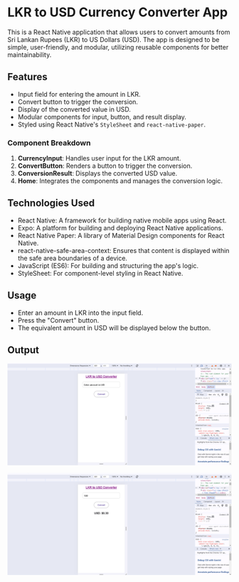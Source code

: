 # LKR to USD Currency Converter App

This is a React Native application that allows users to convert amounts from Sri Lankan Rupees (LKR) to US Dollars (USD). The app is designed to be simple, user-friendly, and modular, utilizing reusable components for better maintainability.

## Features
- Input field for entering the amount in LKR.
- Convert button to trigger the conversion.
- Display of the converted value in USD.
- Modular components for input, button, and result display.
- Styled using React Native's `StyleSheet` and `react-native-paper`.


### Component Breakdown
1. **CurrencyInput**: Handles user input for the LKR amount.
2. **ConvertButton**: Renders a button to trigger the conversion.
3. **ConversionResult**: Displays the converted USD value.
4. **Home**: Integrates the components and manages the conversion logic.

## Technologies Used

- React Native: A framework for building native mobile apps using React.
- Expo: A platform for building and deploying React Native applications.
- React Native Paper: A library of Material Design components for React Native.
- react-native-safe-area-context: Ensures that content is displayed within the safe area boundaries of a device.
- JavaScript (ES6): For building and structuring the app's logic.
- StyleSheet: For component-level styling in React Native.

## Usage

- Enter an amount in LKR into the input field.
- Press the "Convert" button.
- The equivalent amount in USD will be displayed below the button.

## Output

![alt text](<Screenshot (786).png>)

![alt text](<Screenshot (785).png>)